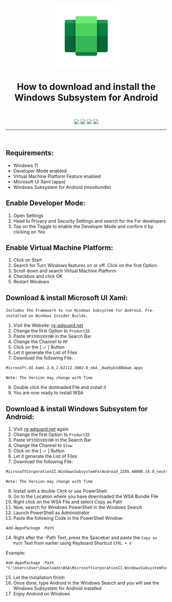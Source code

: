 <p align="center"><img src="https://github.com/K3V1991/How-to-download-and-install-WSA/blob/main/WSA.png" width="200"></a>
<h1 align="center"><b>How to download and install the Windows Subsystem for Android</b></h1>
<br />

<p align="center">
<a href="https://liberapay.com/K3V1991" alt="LiberaPay"><img src="https://img.shields.io/badge/Liberapay-F6C915?style=for-the-badge&logo=liberapay&logoColor=black" /></a>
<a href="https://ko-fi.com/k3v1991" alt="Ko-fi"><img src="https://img.shields.io/badge/Ko--fi-F16061?style=for-the-badge&logo=ko-fi&logoColor=white" /></a>
<a href="https://www.paypal.com/cgi-bin/webscr?cmd=_s-xclick&hosted_button_id=HW8B98TVDLKWA" alt="PayPal"><img src="https://img.shields.io/badge/PayPal-00457C?style=for-the-badge&logo=paypal&logoColor=white" /></a>
<a href="https://github.com/K3V1991/Donate-Crypto/blob/main/README.md" alt="Crypto"><img src="https://img.shields.io/badge/Bitcoin-000?style=for-the-badge&logo=bitcoin&logoColor=white" /></a>
</p>
<hr />
<br />

## Requirements:
* Windows 11
* Developer Mode enabled
* Virtual Machine Platform Feature enabled
* Microsoft UI Xaml (appx)
* Windows Subsystem for Android (msixbundle)

## Enable Developer Mode:
1. Open Settings
2. Head to Privacy and Security Settings and search for the For developers
3. Tap on the Toggle to enable the Developer Mode and confirm it by clicking on Yes 

## Enable Virtual Machine Platform:
1. Click on Start
2. Search for Turn Windows features on or off. Click on the first Option.
3. Scroll down and search Virtual Machine Platform
4. Checkbox and click OK
5. Restart Windows

## Download & install Microsoft UI Xaml:
```Includes the Framework to run Windows Subsystem for Android. Pre-installed on Windows Insider Builds.```
<br />
1. Visit the Website: [rg-adguard.net](https://store.rg-adguard.net/)
2. Change the first Option to ```ProductID```
3. Paste ```9P3395VX91NR``` in the Search Bar
4. Change the Channel to ```RP```
5. Click on the [ ✓ ] Button
6. Let it generate the List of Files
7. Download the following File:
```
Microsoft.UI.Xaml.2.6_2.62112.3002.0_x64__8wekyb3d8bbwe.appx
```
```Note: The Version may change with Time```

8. Double click the donloaded File and install it
9. You are now ready to install WSA

## Download & install Windows Subsystem for Android:
1. Visit [rg-adguard.net](https://store.rg-adguard.net/) again
2. Change the first Option to ```ProductID```
3. Paste ```9P3395VX91NR``` in the Search Bar
4. Change the Channel to ```Slow```
5. Click on the [ ✓ ] Button
6. Let it generate the List of Files
7. Download the following File:
```
MicrosoftCorporationII.WindowsSubsystemForAndroid_2205.40000.14.0_neutral_~_8wekyb3d8bbwe.msixbundle
```
```Note: The Version may change with Time```

8. Install with a double Click or use PowerShell:
9. Go to the Location where you have downloaded the WSA Bundle File
10. Right click on the WSA File and select Copy as Path
11. Now, search for Windows PowerShell in the Windows Search
12. Launch PowerShell as Administrator
13. Paste the following Code in the PowerShell Window:
```
Add-AppxPackage -Path
```
14. Right after the -Path Text, press the Spacebar and paste the ```Copy as Path``` Text from earlier using Keyboard Shortcut ```CTRL + V```

Example: 
```
Add-AppxPackage -Path "C:\Users\User\Downloads\WSA\MicrosoftCorporationII.WindowsSubsystemForAndroid_2204.40000.19.0_neutral_~_8wekyb3d8bbwe.Msixbundle"
```
15. Let the installation finish
16. Once done, type Android in the Windows Search and you will see the Windows Subsystem for Android installed
17. Enjoy Android on Windows

